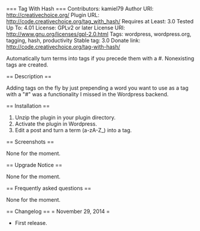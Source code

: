 === Tag With Hash ===
Contributors: kamiel79
Author URI: http://creativechoice.org/
Plugin URL: http://code.creativechoice.org/tag_with_hash/
Requires at Least: 3.0
Tested Up To: 4.01
License: GPLv2 or later
License URI: http://www.gnu.org/licenses/gpl-2.0.html
Tags: wordpress, wordpress.org, tagging, hash, productivity
Stable tag: 3.0
Donate link: http://code.creativechoice.org/tag-with-hash/

Automatically turn terms into tags if you precede them with a #. Nonexisting tags are created.

== Description ==

Adding tags on the fly by just prepending a word you want to use as a tag with a "#" was a functionality I missed in the Wordpress backend.

== Installation ==
1. Unzip the plugin in your plugin directory. 
2. Activate the plugin in Wordpress.
3. Edit a post and turn a term (a-zA-Z_) into a tag.

== Screenshots ==

None for the moment.

== Upgrade Notice ==

None for the moment.

== Frequently asked questions ==

None for the moment.

== Changelog ==
= November 29, 2014 =
* First release.
